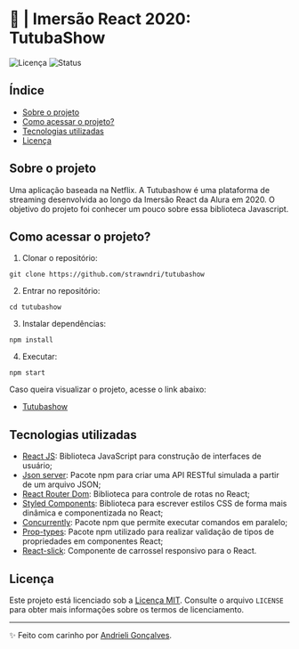 # 🤿 |  Imersão React 2020: TutubaShow 

![Licença](https://img.shields.io/badge/Licen%C3%A7a-MIT-f5b5ca.svg)
![Status](https://img.shields.io/badge/Status-Concluído-abf285.svg)

## Índice

- [Sobre o projeto](#sobre-o-projeto)
- [Como acessar o projeto?](#como-acessar-o-projeto)
- [Tecnologias utilizadas](#tecnologias-utilizadas)
- [Licença](#licença)

## Sobre o projeto

Uma aplicação baseada na Netflix. A Tutubashow é uma plataforma de streaming desenvolvida ao longo da Imersão React da Alura em 2020. O objetivo do projeto foi conhecer um pouco sobre essa biblioteca Javascript. 

## Como acessar o projeto?

1. Clonar o repositório:
  ```
  git clone https://github.com/strawndri/tutubashow
  ```

2. Entrar no repositório:
  ```
  cd tutubashow
  ```

3. Instalar dependências:
  ```
  npm install
  ```

4. Executar:
  ```
  npm start
  ```

Caso queira visualizar o projeto, acesse o link abaixo:
- [Tutubashow](https://tutubashow.vercel.app/)

## Tecnologias utilizadas
- [React JS](https://reactjs.org/): Biblioteca JavaScript para construção de interfaces de usuário;
- [Json server](https://www.npmjs.com/package/json-server): Pacote npm para criar uma API RESTful simulada a partir de um arquivo JSON;
- [React Router Dom](https://github.com/remix-run/react-router/tree/main/packages/react-router-dom): Biblioteca para controle de rotas no React;
- [Styled Components](https://styled-components.com/): Biblioteca para escrever estilos CSS de forma mais dinâmica e componentizada no React;
- [Concurrently](https://www.npmjs.com/package/concurrently): Pacote npm que permite executar comandos em paralelo;
- [Prop-types](https://www.npmjs.com/package/prop-types): Pacote npm utilizado para realizar validação de tipos de propriedades em componentes React;
- [React-slick](https://www.npmjs.com/package/react-slick): Componente de carrossel responsivo para o React.

## Licença

Este projeto está licenciado sob a [Licença MIT](https://opensource.org/licenses/MIT). Consulte o arquivo `LICENSE` para obter mais informações sobre os termos de licenciamento.

---

✨ Feito com carinho por [Andrieli Gonçalves](https://github.com/strawndri).
